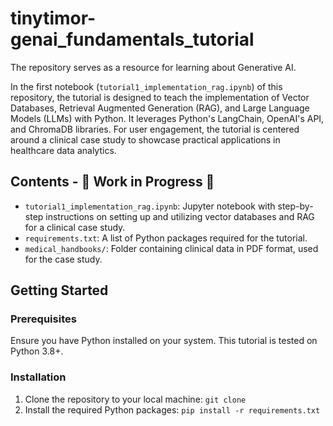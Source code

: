 # tinytimor-genai_fundamentals_tutorial

The repository serves as a resource for learning about Generative AI. 

In the first notebook (`tutorial1_implementation_rag.ipynb`) of this repository, the tutorial is designed to teach the implementation of Vector Databases, Retrieval Augmented Generation (RAG), and Large Language Models (LLMs) with Python. It leverages Python's LangChain, OpenAI's API, and ChromaDB libraries. For user engagement, the tutorial is centered around a clinical case study to showcase practical applications in healthcare data analytics.

## Contents - 🚧 Work in Progress 🚧

- `tutorial1_implementation_rag.ipynb`: Jupyter notebook with step-by-step instructions on setting up and utilizing vector databases and RAG for a clinical case study.
- `requirements.txt`: A list of Python packages required for the tutorial.
- `medical_handbooks/`: Folder containing clinical data in PDF format, used for the case study.

## Getting Started

### Prerequisites

Ensure you have Python installed on your system. This tutorial is tested on Python 3.8+.

### Installation
1. Clone the repository to your local machine: `git clone `
2. Install the required Python packages: `pip install -r requirements.txt`
